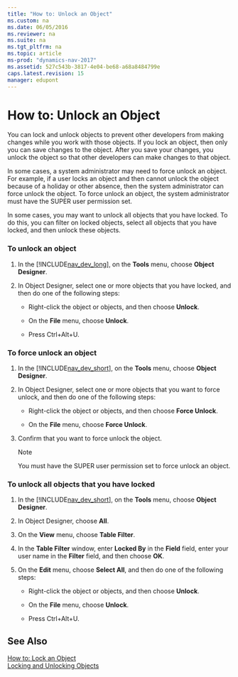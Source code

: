 ```yaml
---
title: "How to: Unlock an Object"
ms.custom: na
ms.date: 06/05/2016
ms.reviewer: na
ms.suite: na
ms.tgt_pltfrm: na
ms.topic: article
ms-prod: "dynamics-nav-2017"
ms.assetid: 527c543b-3817-4e04-be68-a68a8484799e
caps.latest.revision: 15
manager: edupont
---
```

# How to: Unlock an Object
You can lock and unlock objects to prevent other developers from making changes while you work with those objects. If you lock an object, then only you can save changes to the object. After you save your changes, you unlock the object so that other developers can make changes to that object.  
  
 In some cases, a system administrator may need to force unlock an object. For example, if a user locks an object and then cannot unlock the object because of a holiday or other absence, then the system administrator can force unlock the object. To force unlock an object, the system administrator must have the SUPER user permission set.  
  
 In some cases, you may want to unlock all objects that you have locked. To do this, you can filter on locked objects, select all objects that you have locked, and then unlock these objects.  
  
### To unlock an object  
  
1.  In the [!INCLUDE[nav_dev_long](includes/nav_dev_long_md.md)], on the **Tools** menu, choose **Object Designer**.  
  
2.  In Object Designer, select one or more objects that you have locked, and then do one of the following steps:  
  
    -   Right\-click the object or objects, and then choose **Unlock**.  
  
    -   On the **File** menu, choose **Unlock**.  
  
    -   Press Ctrl\+Alt\+U.  
  
### To force unlock an object  
  
1.  In the [!INCLUDE[nav_dev_short](includes/nav_dev_short_md.md)], on the **Tools** menu, choose **Object Designer**.  
  
2.  In Object Designer, select one or more objects that you want to force unlock, and then do one of the following steps:  
  
    -   Right\-click the object or objects, and then choose **Force Unlock**.  
  
    -   On the **File** menu, choose **Force Unlock**.  
  
3.  Confirm that you want to force unlock the object.  
  
    > [!NOTE]  
    >  You must have the SUPER user permission set to force unlock an object.  
  
### To unlock all objects that you have locked  
  
1.  In the [!INCLUDE[nav_dev_short](includes/nav_dev_short_md.md)], on the **Tools** menu, choose **Object Designer**.  
  
2.  In Object Designer, choose **All**.  
  
3.  On the **View** menu, choose **Table Filter**.  
  
4.  In the **Table Filter** window, enter **Locked By** in the **Field** field, enter your user name in the **Filter** field, and then choose **OK**.  
  
5.  On the **Edit** menu, choose **Select All**, and then do one of the following steps:  
  
    -   Right\-click the object or objects, and then choose **Unlock**.  
  
    -   On the **File** menu, choose **Unlock**.  
  
    -   Press Ctrl\+Alt\+U.  
  
## See Also  
 [How to: Lock an Object](How%20to:%20Lock%20an%20Object.md)   
 [Locking and Unlocking Objects](Locking-and-Unlocking-Objects.md)